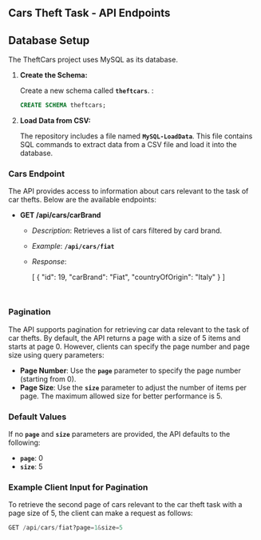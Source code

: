 ## **Cars Theft Task - API Endpoints**

## **Database Setup**

The TheftCars project uses MySQL as its database. 

1. **Create the Schema:**
    
    Create a new schema called **`theftcars`**. :
    
    ```sql
    CREATE SCHEMA theftcars;
    ```
    
2. **Load Data from CSV:**
    
   The repository includes a file named **`MySQL-LoadData`**. 
This file contains SQL commands to extract data from a CSV file and load it into the database.


### **Cars Endpoint**

The API provides access to information about cars relevant to the task of car thefts. 
Below are the available endpoints:

- **GET /api/cars/carBrand**
    - *Description*: Retrieves a list of cars filtered by card brand.
    - *Example*: **`/api/cars/fiat`**
    - *Response*:
        
        [
          {
            "id": 19,
            "carBrand": "Fiat",
            "countryOfOrigin": "Italy"
          }
        ]
        
        ```
        

### **Pagination**

The API supports pagination for retrieving car data relevant to the task of car thefts. By default, the API returns a page with a size of 5 items and starts at page 0. However, clients can specify the page number and page size using query parameters:

- **Page Number**: Use the **`page`** parameter to specify the page number (starting from 0).
- **Page Size**: Use the **`size`** parameter to adjust the number of items per page. The maximum allowed size for better performance is 5.

### Default Values

If no **`page`** and **`size`** parameters are provided, the API defaults to the following:

- **`page`**: 0
- **`size`**: 5

### Example Client Input for Pagination

To retrieve the second page of cars relevant to the car theft task with a page size of 5, the client can make a request as follows:

```nasm
GET /api/cars/fiat?page=1&size=5
```

